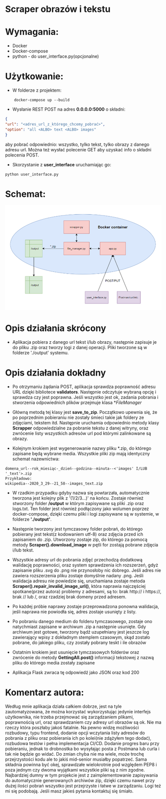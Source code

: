 # Scraper obrazów i tekstu

# Wymagania:
- Docker
- Docker-compose
- python - do user_interface.py(opcjonalne)

# Użytkowanie:
- W folderze z projektem: 
```
    docker-compose up --build
```

- Wysłanie REST POST na adres **0.0.0.0:5000** o składni:
```json
{
"url": "<adres_url_z_którego_chcemy_pobrać>",
"option": "all <ALBO> text <ALBO> images"
}
```
aby pobrać odpowiednio: wszystko, tylko tekst, tylko obrazy z danego adresu url. Można też wysłać polecenie GET aby
uzyskać info o składni polecenia POST.

- Skorzystanie z **user_interface** uruchamiając go:
```shell script
python user_interface.py
```

# Schemat:
![schemat](./schema.png)


# Opis działania skrócony
- Aplikacja pobiera z danego url tekst i/lub obrazy, następnie zapisuje je do pliku .zip oraz tworzy logi z danej
operacji. Pliki tworzone są w folderze './output' systemu.

# Opis działania dokładny
- Po otrzymaniu żądania POST, aplikacja sprawdza poprawność adresu URL dzięki bibliotece **validators**.
Następnie odczytuje wybraną opcję i sprawdza czy jest poprawna. Jeśli wszystko jest ok, zadania pobrania i stworzenia
odpowiednich plików przejmuje klasa **FileManager*

- Główną metodą tej klasy jest **save_to_zip**. Początkowo upewnia się, że po poprzednim pobieraniu nie zostały 
śmieci takie jak foldery ze zdjęciami, tekstem itd. Następnie uruchamia odpowiednio metody klasy **Scrapper** 
odpowiedzialne za pobranie tekstu z danej witryny, oraz zwrócenie listy wszystkich adresów url pod którymi zalinkowane
są obrazy.

- Kolejnym krokiem jest wygenerowanie nazwy pliku *.zip, do którego zapisane będą wybrane media. Wszystkie pliki
zip mają identyczny schemat nazewnictwa:
```shell script
domena_url--rok_miesiąc-_dzień--godzina--minuta--<'images' I/LUB '_text'>.zip
Przykładowo:
wikipedia--2020_3_29--21_58--images_text.zip
```
- W rzadkim przypadku gdyby nazwa się powtarzała, automatycznie tworzona jest kolejny plik z '(1/2/3...)' na końcu.
Zostaje również stworzony folder **/output** w którym zapisywane są pliki .zip oraz logs.txt. Ten folder
jest również podłączony jako wolumen poprzez docker-compose, dzięki czemu pliki i logi zapisywane są w systemie,
w folderze **'./output'**.

- Następnie tworzony jest tymczasowy folder pobrań, do którego pobierany jest tekst(z kodowaniem utf-8) oraz zdjęcia przed
ich zapisaniem do .zip.
Utworzony zostaje zip, do którego za pomocą metody **Scraper().download_image** w pętli for zostają pobrane zdjęcia
i/lub tekst. 

- Wszystkie adresy url do pobrania zdjęć przechodzą dodatkową walidację poprawności, oraz system sprawdzenia ich
rozszerzeń, gdyż zapisanie pliku .svg do .png nie przynosłoby nic dobrego. Jeśli adres nie zawiera rozszerzenia pliku
zostaje domyślnie nadany .png.
Jeśli walidacja adresu nie powiedzie się, uruchamiana zostaje metoda **Scraper().repair_invalid_image_url()**,
która naprawia najczęściej spotkane(przez autora) problemy z adresami, są to: brak http:// i https://, brak
// lub /, oraz rzadziej brak domeny przed adresem.

- Po każdej próbie naprawy zostaje przeprowadzona ponowna walidacja, jeśli naprawa nie powiodła się, adres zostaje 
usunięty z listy.

- Po pobraniu danego medium do folderu tymczasowego, zostaje ono natychmiast zapisane w archiwum .zip a następnie 
usunięte. Gdy archiwum jest gotowe, tworzony bądź uzupełniany jest jeszcze log zawierający wpisy z dokładnym
stemplem czasowym, skąd zostało pobrane, do jakiego pliku, czy zostały pobrany teskt i ile obrazów

- Ostatnim krokiem jest usunięcie tymczasowych folderów oraz zwrócenie do metody **GettingAll.post()** informacji
tekstowej z nazwą pliku do którego media zostały zapisane

- Aplikacja Flask zwraca tę odpowiedź jako JSON oraz kod 200


# Komentarz autora:
Według mnie aplikacja działa całkiem dobrze, jest na tyle zautomatyzowana, że można korzystać wykorzystując jedynie interfejs użytkownika, nie trzeba przejmować się zarządzaniem plikami, poprawnością url, oraz sprawdzaniem czy adresy url obrazów są ok.
Nie ma rzeczy która poszłaby jakoś fatalnie. Na pewno widzę możliwości rozbudowy, typu frontend, dodanie opcji wczytania listy adresów do pobrania z pliku oraz pobierania ich po kolei(nie zdążyłem tego dodać), rozbudowa testów i pełna implementacja CI/CD.
Dodanie progres baru przy pobieraniu, jednak to drobnostka bo wysyłając posta z Postmana lub curla i tak nie będzie go widać.
Do zmian chyba nie ma wiele, może trochę przejrzystości kodu ale to jakiś mid-senior musiałby popatrzeć. Sama składnia powinna być okej, sprawdzałe wielokrotnie pod względem  PEP8 i poza jednym czy dwoma wyjątkami wszystkie pliki są z nim zgodne.
Najbardziej dumny w tym projekcie jest z zaimplementowanie zapisywania do automatycznie generowanych archiwów zip, dzięki czemu nawet przy dużej ilości pobrań wszystko jest przejrzyste i łatwe w zarządzaniu.
Logi też mi się podobają.
Jeśli masz jakieś pytania kontaktuj się śmiało.
